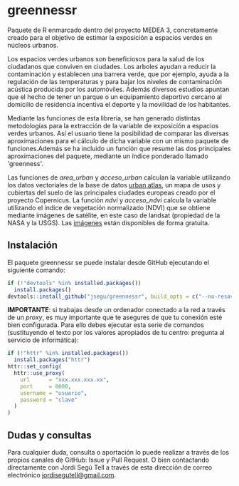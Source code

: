 
greennessr
==========

Paquete de R enmarcado dentro del proyecto MEDEA 3, concretamente creado para el objetivo de estimar la exposición a espacios verdes en núcleos urbanos.

Los espacios verdes urbanos son beneficiosos para la salud de los ciudadanos que conviven en ciudades. Los arboles ayudan a reducir la contaminación y establecen una barrera verde, que por ejemplo, ayuda a la regulación de las temperaturas y para bajar los niveles de contaminación acústica producida por los automóviles. Además diversos estudios apuntan que el hecho de tener un parque o un equipamiento deportivo cercano al domicilio de residencia incentiva el deporte y la movilidad de los habitantes. 

Mediante las funciones de esta librería, se han generado distintas metodologías para la extracción de la variable de exposición a espacios verdes urbanos. Así el usuario tiene la posibilidad de comparar las diversas aproximaciones para el cálculo de dicha variable con un mismo paquete de funciones.Además se ha incluido un función que resume las dos principales aproximaciones del paquete, mediante un índice ponderado llamado 'greenness'. 

Las funciones de *area_urban* y *acceso_urban* calculan la variable utilizando los datos vectoriales de la base de datos [urban atlas](https://land.copernicus.eu/local/urban-atlas), un mapa de usos y cubiertas del suelo de las principales ciudades europeas creado por el proyecto Copernicus. La función *ndvi* y *acceso_ndvi* calcula la variable utilizando el índice de vegetación normalizado (NDVI) que se obtiene mediante imágenes de satélite, en este caso de landsat (propiedad de la NASA y la USGS). Las [imágenes](https://earthexplorer.usgs.gov/) están disponibles de forma gratuita.

Instalación
-----------

El paquete greennessr se puede instalar desde GitHub ejecutando el siguiente comando:

``` r
if (!"devtools" %in% installed.packages())
  install.packages()
devtools::install_github("jsegu/greennessr", build_opts = c("--no-resave-data", "--no-manual"))
```

**IMPORTANTE**: si trabajas desde un ordenador conectado a la red a través de un *proxy*, es muy importante que te asegures de que tu conexión esté bien configurada. Para ello debes ejecutar esta serie de comandos (sustituyendo el texto por los valores apropiados de tu centro: pregunta al servicio de informática):

``` r
if (!"httr" %in% installed.packages())
  install.packages("httr")
httr::set_config(
  httr::use_proxy(
    url      = "xxx.xxx.xxx.xx",
    port     = 0000,
    username = "usuario",
    password = "clave"
  )
)
```

Dudas y consultas
-----------------

Para cualquier duda, consulta o aportación lo puede realizar a través de los propios canales de GitHub: Issue y Pull Request. O bien contactando directamente con Jordi Segú Tell a través de esta dirección de correo electrónico <jordisegutell@gmail.com>.
